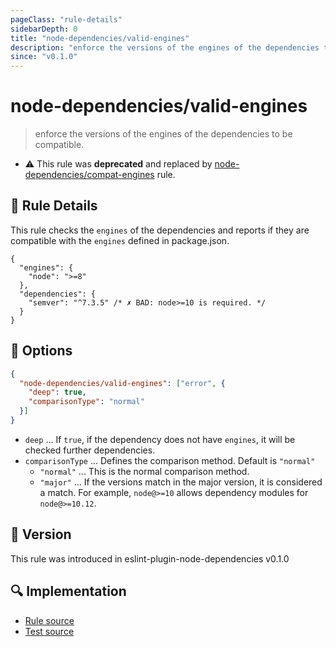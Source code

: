 ```yaml
---
pageClass: "rule-details"
sidebarDepth: 0
title: "node-dependencies/valid-engines"
description: "enforce the versions of the engines of the dependencies to be compatible."
since: "v0.1.0"
---
```


# node-dependencies/valid-engines

> enforce the versions of the engines of the dependencies to be compatible.

- :warning: This rule was **deprecated** and replaced by [node-dependencies/compat-engines](compat-engines.md) rule.

## :book: Rule Details

This rule checks the `engines` of the dependencies and reports if they are compatible with the `engines` defined in package.json.

```json5
{
  "engines": {
    "node": ">=8"
  },
  "dependencies": {
    "semver": "^7.3.5" /* ✗ BAD: node>=10 is required. */
  }
}
```

## :wrench: Options

```json
{
  "node-dependencies/valid-engines": ["error", {
    "deep": true,
    "comparisonType": "normal"
  }]
}
```

- `deep` ... If `true`, if the dependency does not have `engines`, it will be checked further dependencies.
- `comparisonType` ... Defines the comparison method. Default is `"normal"`
  - `"normal"` ... This is the normal comparison method.
  - `"major"` ... If the versions match in the major version, it is considered a match. For example, `node@>=10` allows dependency modules for `node@>=10.12`.

## :rocket: Version

This rule was introduced in eslint-plugin-node-dependencies v0.1.0

## :mag: Implementation

- [Rule source](https://github.com/ota-meshi/eslint-plugin-node-dependencies/blob/main/lib/rules/valid-engines.ts)
- [Test source](https://github.com/ota-meshi/eslint-plugin-node-dependencies/blob/main/tests/lib/rules/valid-engines.ts)
